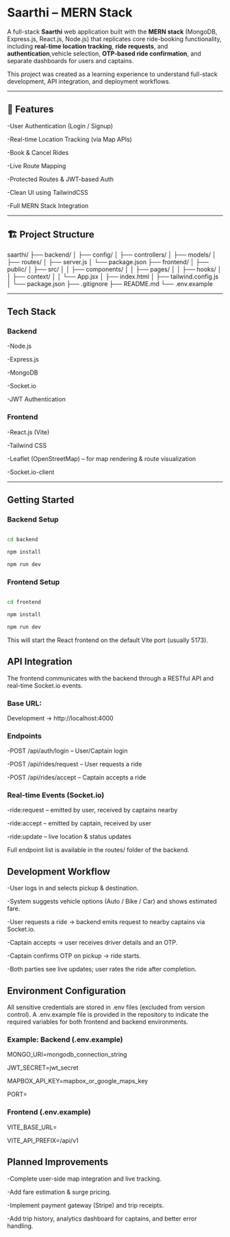 # Saarthi – MERN Stack


A full-stack **Saarthi** web application built with the **MERN stack** (MongoDB, Express.js, React.js, Node.js) that replicates core ride-booking functionality, including **real-time location tracking**, **ride requests**, and **authentication**,vehicle selection, **OTP-based ride confirmation**, and separate dashboards for users and captains.

This project was created as a learning experience to understand full-stack development, API integration, and deployment workflows.

---


## 🌟 Features


-User Authentication (Login / Signup)  

-Real-time Location Tracking (via Map APIs)  

-Book & Cancel Rides  

-Live Route Mapping  

-Protected Routes & JWT-based Auth  

-Clean UI using TailwindCSS 

-Full MERN Stack Integration


---


## 🏗️ Project Structure

saarthi/
├── backend/
│ ├── config/
│ ├── controllers/
│ ├── models/
│ ├── routes/
│ ├── server.js
│ └── package.json
├── frontend/
│ ├── public/
│ ├── src/
│ │ ├── components/
│ │ ├── pages/
│ │ ├── hooks/
│ │ ├── context/
│ │ └── App.jsx
│ ├── index.html
│ ├── tailwind.config.js
│ └── package.json
├── .gitignore
├── README.md
└── .env.example


---


## Tech Stack


### Backend

-Node.js

-Express.js

-MongoDB

-Socket.io

-JWT Authentication


### Frontend


-React.js (Vite)

-Tailwind CSS

-Leaflet (OpenStreetMap) – for map rendering & route visualization

-Socket.io-client


---

## Getting Started


### Backend Setup
```bash

cd backend

npm install

npm run dev
```


### Frontend Setup
```bash

cd frontend

npm install

npm run dev
```

This will start the React frontend on the default Vite port (usually 5173).


## API Integration


The frontend communicates with the backend through a RESTful API and real-time Socket.io events.

### Base URL:

Development → http://localhost:4000


### Endpoints


-POST /api/auth/login – User/Captain login

-POST /api/rides/request – User requests a ride

-POST /api/rides/accept – Captain accepts a ride


### Real-time Events (Socket.io)


-ride:request – emitted by user, received by captains nearby

-ride:accept – emitted by captain, received by user

-ride:update – live location & status updates

Full endpoint list is available in the routes/ folder of the backend.



## Development Workflow


-User logs in and selects pickup & destination.

-System suggests vehicle options (Auto / Bike / Car) and shows estimated fare.

-User requests a ride → backend emits request to nearby captains via Socket.io.

-Captain accepts → user receives driver details and an OTP.

-Captain confirms OTP on pickup → ride starts.

-Both parties see live updates; user rates the ride after completion.



## Environment Configuration


All sensitive credentials are stored in .env files (excluded from version control).
A .env.example file is provided in the repository to indicate the required variables for both frontend and backend environments.



### Example: Backend (.env.example)
MONGO_URI=mongodb_connection_string

JWT_SECRET=jwt_secret

MAPBOX_API_KEY=mapbox_or_google_maps_key

PORT=



### Frontend (.env.example)

VITE_BASE_URL=

VITE_API_PREFIX=/api/v1



## Planned Improvements

-Complete user-side map integration and live tracking.

-Add fare estimation & surge pricing.

-Implement payment gateway (Stripe) and trip receipts.

-Add trip history, analytics dashboard for captains, and better error handling.


